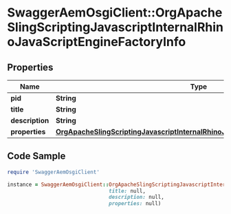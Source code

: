 # SwaggerAemOsgiClient::OrgApacheSlingScriptingJavascriptInternalRhinoJavaScriptEngineFactoryInfo

## Properties

Name | Type | Description | Notes
------------ | ------------- | ------------- | -------------
**pid** | **String** |  | [optional] 
**title** | **String** |  | [optional] 
**description** | **String** |  | [optional] 
**properties** | [**OrgApacheSlingScriptingJavascriptInternalRhinoJavaScriptEngineFactoryProperties**](OrgApacheSlingScriptingJavascriptInternalRhinoJavaScriptEngineFactoryProperties.md) |  | [optional] 

## Code Sample

```ruby
require 'SwaggerAemOsgiClient'

instance = SwaggerAemOsgiClient::OrgApacheSlingScriptingJavascriptInternalRhinoJavaScriptEngineFactoryInfo.new(pid: null,
                                 title: null,
                                 description: null,
                                 properties: null)
```


